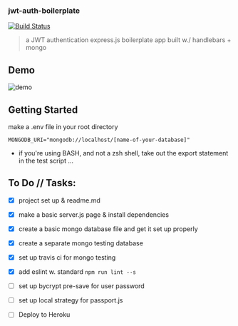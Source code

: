 ### jwt-auth-boilerplate
[![Build Status](https://travis-ci.org/thechutrain/jwt-auth-boilerplate.svg?branch=master)](https://travis-ci.org/thechutrain/jwt-auth-boilerplate)

> a JWT authentication express.js boilerplate app built w./ handlebars + mongo

Demo
------------
![demo](./.notes/jwt-beta-demo.gif)

Getting Started
---------------
make a .env file in your root directory
```
MONGODB_URI="mongodb://localhost/[name-of-your-database]"
```

* if you're using BASH, and not a zsh shell, take out the export statement in the test script ...

To Do // Tasks:
-------
* [x] project set up & readme.md
* [x] make a basic server.js page & install dependencies
* [x] create a basic mongo database file and get it set up properly 
* [x] create a separate mongo testing database
* [x] set up travis ci for mongo testing
* [x] add eslint w. standard `npm run lint --s`
* [ ] set up bycrypt pre-save for user password
* [ ] set up local strategy for passport.js
* [ ] Deploy to Heroku

